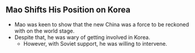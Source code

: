 ## Mao Shifts His Position on Korea


- Mao was keen to show that the new China was a force to be reckoned with on the world stage.
- Despite that, he was wary of getting involved in Korea.
    * However, with Soviet support, he was willing to intervene.

